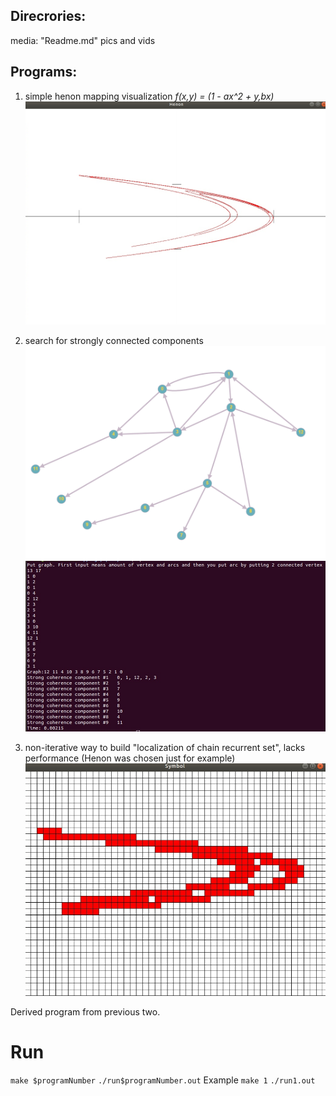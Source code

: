 ## Direcrories:

media: "Readme.md" pics and vids

## Programs:

1. simple henon mapping visualization
	*f(x,y) = (1 - ax^2 + y,bx)*
![henon](./media/henon.png)

2. search for strongly connected components
![graph](./media/graph.png)
![graph_out](./media/graph_output.png)

5. non-iterative way to build "localization of chain recurrent set", lacks performance
(Henon was chosen just for example)
![local](./media/local.png)

Derived program from previous two.

# Run
`make $programNumber`
`./run$programNumber.out`
	Example 
`make 1`
`./run1.out`
